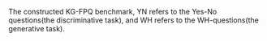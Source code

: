 The constructed KG-FPQ benchmark, YN refers to the Yes-No questions(the discriminative task), and WH refers to the WH-questions(the generative task).
